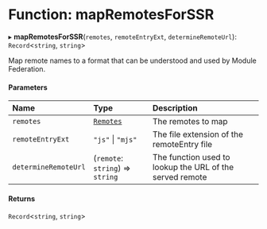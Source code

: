 # Function: mapRemotesForSSR

▸ **mapRemotesForSSR**(`remotes`, `remoteEntryExt`, `determineRemoteUrl`): `Record`<`string`, `string`\>

Map remote names to a format that can be understood and used by Module
Federation.

#### Parameters

| Name                 | Type                                        | Description                                              |
| :------------------- | :------------------------------------------ | :------------------------------------------------------- |
| `remotes`            | [`Remotes`](../../devkit/documents/Remotes) | The remotes to map                                       |
| `remoteEntryExt`     | `"js"` \| `"mjs"`                           | The file extension of the remoteEntry file               |
| `determineRemoteUrl` | (`remote`: `string`) => `string`            | The function used to lookup the URL of the served remote |

#### Returns

`Record`<`string`, `string`\>
